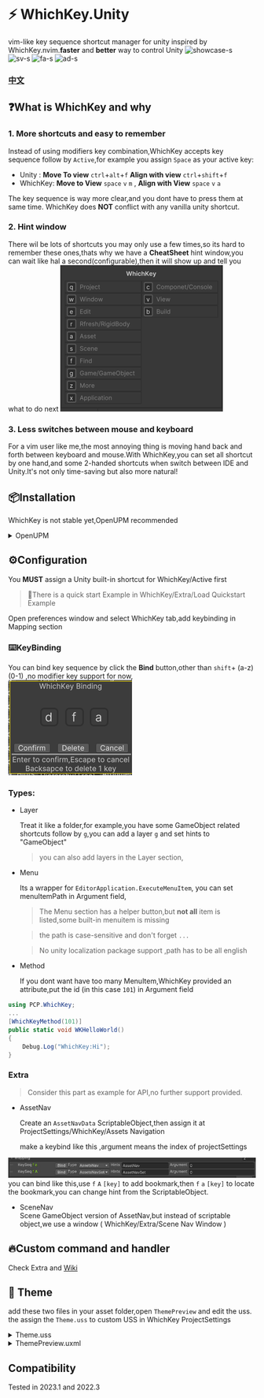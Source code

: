 # ⚡ WhichKey.Unity
vim-like key sequence shortcut manager for unity inspired by WhichKey.nvim.**faster** and **better** way to control Unity
![showcase-s](https://github.com/PostCyberPunk/WhichKey.Unity/assets/134976996/0bd1dec9-9239-4a88-ae3e-8108680ab0de)
![sv-s](https://github.com/PostCyberPunk/WhichKey.Unity/assets/134976996/20693c41-47ae-4f22-81de-9533fbd27182)
![fa-s](https://github.com/PostCyberPunk/WhichKey.Unity/assets/134976996/a5bd8af1-f52b-42dc-93c3-8012565b46b7)
![ad-s](https://github.com/PostCyberPunk/WhichKey.Unity/assets/134976996/da2ccc49-ee31-4e0b-87a8-c84d06234d2c)

### [中文](README_ZH.md)

## ❓What is WhichKey and why
### 1. More shortcuts and easy to remember<br>
Instead of using modifiers key combination,WhichKey accepts key sequence follow by ``Active``,for example you assign ``Space`` as your active key:
- Unity : **Move To view** ``ctrl``+``alt``+``f`` **Align with view** ``ctrl``+``shift``+``f``
- WhichKey: **Move to View** ``space`` ``v`` ``m``  , **Align with View** ``space`` ``v`` ``a``

The key sequence is way more clear,and you dont have to press them at same time. WhichKey does **NOT** conflict with any vanilla unity shortcut.

### 2. Hint window
There wil be lots of shortcuts you may only use a few times,so its hard to remember these ones,thats why we have a **CheatSheet** hint window,you can wait like hal a second(configurable),then it will show up and tell you what to do next
![Alt text](/Images/HintWIn.png)
### 3. Less switches between mouse and keyboard
For a vim user like me,the most annoying thing is moving hand back and forth between keyboard and mouse.With WhichKey,you can set all shortcut by one hand,and some 2-handed shortcuts when switch between IDE and Unity.It's not only time-saving but also more natural!

<!-- ### 4. Workflow -->
 <!-- Theoretically speaking,you can have infinite shortcuts with WhichKey,who doesn`t love more shortcuts?Its easy to write some editor scripts,but bulit-shortcut is never enough,so its time to stop moving you mouse around,navigation through multi-level menu,lets build a better workflow by using WhichKey,give it a week to take in,you will find the magic. -->

## 📦Installation

WhichKey is not stable yet,OpenUPM recommended
<details>
<summary>OpenUPM</summary>
 
- open ``Edit/Project Settings/Package Manager``
- add a new Scoped Registry:
  ```
  Name: OpenUPM
  URL:  https://package.openupm.com/
  Scope(s): com.postcyberpunk.whichkey
  ```
- <kbd>Save</kbd>
- open Package Manager
- click <kbd>+</kbd>
- select <kbd>Add from Git URL</kbd>
- paste `com.postcyberpunk.whichkey`
- click <kbd>Add</kbd> 
</details>

## ⚙️Configuration
You **MUST** assign a Unity built-in shortcut for WhichKey/Active first

>🚀There is a quick start Example in WhichKey/Extra/Load Quickstart Example

Open preferences window and select WhichKey tab,add keybinding in Mapping section

### ⌨️KeyBinding
You can bind key sequence by click the **Bind** button,other than ``shift``+ (a-z) (0-1) ,no modifier key support for now,
![Alt text](/Images/Bindwin.png)
### Types:
- Layer

	Treat it like a folder,for example,you have some GameObject related shortcuts follow by ``g``,you can add a layer ``g`` and set hints to "GameObject"
	> you can also add layers in the Layer section,

- Menu

  Its a wrapper for ``EditorApplication.ExecuteMenuItem``, you can set menuItemPath in Argument field,
  >The Menu section has a helper button,but **not all** item is listed,some built-in menuitem is missing

  >the path is case-sensitive and don't forget ``...``

	>No unity localization package support ,path has to be all english

- Method

  If you dont want have too many MenuItem,WhichKey provided an attribute,put the id (in this case ``101``) in Argument field
```cs
using PCP.WhichKey;
...
[WhichKeyMethod(101)]
public static void WKHelloWorld()
{
	Debug.Log("WhichKey:Hi");
}
```

### Extra
>Consider this part as example for API,no further support provided.
- AssetNav
	
	Create an ``AssetNavData`` ScriptableObject,then assign it at ProjectSettings/WhichKey/Assets Navigation

	make a keybind like this ,argument means the index of projectSettings

![Alt text](/Images/navset.jpg)
	you can bind like this,use ``f`` ``A``  ``[key]`` to add bookmark,then ``f`` ``a`` ``[key]`` to locate the bookmark,you can change hint from the ScriptableObject.

- SceneNav  
	Scene GameObject version of AssetNav,but instead of scriptable object,we use a window ( WhichKey/Extra/Scene Nav Window )


## 🔥Custom command and handler
Check Extra and [Wiki](https://github.com/PostCyberPunk/WhichKey.Unity/wiki)


## 🎨 Theme
add these two files in your asset folder,open ``ThemePreview`` and edit the uss.
the assign the `Theme.uss` to custom USS in WhichKey ProjectSettings 
<details>
<summary>Theme.uss</summary>

```css
.main {
    background-color: rgb(56, 56, 56);
    border-left-color: rgb(47, 47, 47);
    border-right-color: rgb(47, 47, 47);
    border-top-color: rgb(47, 47, 47);
    border-bottom-color: rgb(47, 47, 47);
    border-left-width: 5px;
    border-right-width: 5px;
    border-top-width: 5px;
    border-bottom-width: 5px;
    flex-direction: column;
    padding-left: 15px;
    padding-right: 15px;
    padding-top: 15px;
    padding-bottom: 15px;
    justify-content: center;
    align-items: center;
}

.frame {
    flex-grow: 1;
    background-color: rgba(0, 0, 0, 0);
    flex-direction: row;
    padding-top: 0;
    padding-bottom: 0;
    border-left-color: rgb(47, 47, 47);
    border-right-color: rgb(47, 47, 47);
    border-top-color: rgb(47, 47, 47);
    border-bottom-color: rgb(47, 47, 47);
    border-left-width: 2px;
    border-right-width: 2px;
    border-top-width: 2px;
    border-bottom-width: 2px;
    align-items: center;
    padding-left: 5px;
}

.key {
    font-size: 20px;
    color: rgb(210, 210, 210);
    width: auto;
    background-color: rgb(42, 42, 42);
    -unity-text-align: middle-center;
    border-left-color: rgb(91, 91, 91);
    border-right-color: rgb(91, 91, 91);
    border-top-color: rgb(91, 91, 91);
    border-bottom-color: rgb(91, 91, 91);
    border-left-width: 3px;
    border-right-width: 3px;
    border-top-width: 3px;
    border-bottom-width: 3px;
    border-top-left-radius: 5px;
    border-bottom-left-radius: 5px;
    border-top-right-radius: 5px;
    border-bottom-right-radius: 5px;
    min-width: 30px;
}

.hint {
    font-size: 20px;
    margin-left: 10px;
    color: rgb(166, 173, 200);
    white-space: nowrap;
}

.title {
    font-size: 20px;
    color: rgb(166, 173, 200);
    white-space: nowrap;
    align-self: center;
    -unity-font-style: bold;
    -unity-text-align: upper-center;
    align-items: auto;
    margin-bottom: 10px;
}
```

</details>

<details>
<summary>ThemePreview.uxml</summary>

```xml
<ui:UXML xmlns:ui="UnityEngine.UIElements" xmlns:uie="UnityEditor.UIElements" xsi="http://www.w3.org/2001/XMLSchema-instance" engine="UnityEngine.UIElements" editor="UnityEditor.UIElements" noNamespaceSchemaLocation="../../UIElementsSchema/UIElements.xsd" editor-extension-mode="True">
    <Style src="project://database/Assets/Default/Theme.uss?fileID=7433441132597879392&amp;guid=a9ebbc19d7d87044f9a8356a5dd9f474&amp;type=3#Theme" />
    <ui:VisualElement name="Main" class="main">
        <ui:Label tabindex="-1" text="Label" display-tooltip-when-elided="true" name="Title" class="title" />
        <ui:VisualElement name="Frame" class="frame">
            <ui:Label tabindex="-1" text="A" display-tooltip-when-elided="true" name="Key" class="key" />
            <ui:Label tabindex="-1" text="Hello this is a test Hint" display-tooltip-when-elided="true" name="Hint" class="hint" />
        </ui:VisualElement>
    </ui:VisualElement>
</ui:UXML>

```

</details>

## Compatibility
Tested in 2023.1 and 2022.3
